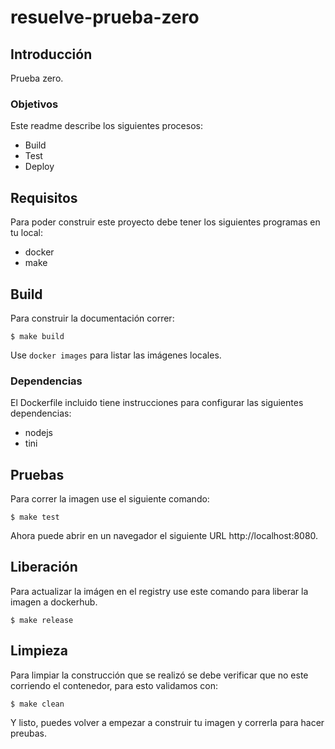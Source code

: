 # resuelve-prueba-zero

## Introducción

Prueba zero.

### Objetivos

Este readme describe los siguientes procesos:

* Build
* Test
* Deploy


## Requisitos

Para poder construir este proyecto debe tener los siguientes programas en tu local:

* docker
* make

## Build

Para construir la documentación correr:

```shell
$ make build
```

Use `docker images` para listar las imágenes locales.

### Dependencias

El Dockerfile incluido tiene instrucciones para configurar las siguientes
dependencias:

* nodejs
* tini

## Pruebas

Para correr la imagen use el siguiente comando:

```shell
$ make test
```

Ahora puede abrir en un navegador el siguiente URL http://localhost:8080.

## Liberación

Para actualizar la imágen en el registry use este comando para liberar la imagen
a dockerhub.

```shell
$ make release
```

## Limpieza

Para limpiar la construcción que se realizó se debe verificar que no este corriendo
el contenedor, para esto validamos con:

```shell
$ make clean
```

Y listo, puedes volver a empezar a construir tu imagen y correrla para hacer preubas.

